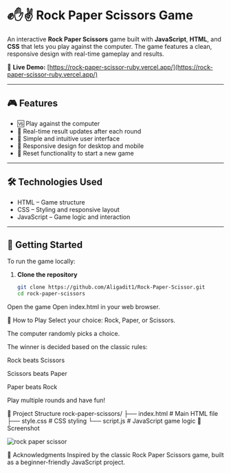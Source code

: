 # ✊✋✌️ Rock Paper Scissors Game

An interactive **Rock Paper Scissors** game built with **JavaScript**, **HTML**, and **CSS** that lets you play against the computer. The game features a clean, responsive design with real-time gameplay and results.

🔗 **Live Demo:** [https://rock-paper-scissor-ruby.vercel.app/](https://rock-paper-scissor-ruby.vercel.app/)

---

## 🎮 Features

- 🆚 Play against the computer
- 🔄 Real-time result updates after each round
- 🎯 Simple and intuitive user interface
- 📱 Responsive design for desktop and mobile
- 🔁 Reset functionality to start a new game

---

## 🛠️ Technologies Used

- HTML – Game structure  
- CSS – Styling and responsive layout  
- JavaScript – Game logic and interaction  

---

## 🚀 Getting Started

To run the game locally:

1. **Clone the repository**  
   ```bash
   git clone https://github.com/Aligadit1/Rock-Paper-Scissor.git
   cd rock-paper-scissors
Open the game
Open index.html in your web browser.

🎯 How to Play
Select your choice: Rock, Paper, or Scissors.

The computer randomly picks a choice.

The winner is decided based on the classic rules:

Rock beats Scissors

Scissors beats Paper

Paper beats Rock

Play multiple rounds and have fun!

📁 Project Structure
rock-paper-scissors/
├── index.html      # Main HTML file
├── style.css       # CSS styling
└── script.js       # JavaScript game logic
📸 Screenshot

![rock paper scissor](https://github.com/user-attachments/assets/dc41518f-e740-4d68-b3b1-0c4d1557b678)

🙌 Acknowledgments
Inspired by the classic Rock Paper Scissors game, built as a beginner-friendly JavaScript project.
